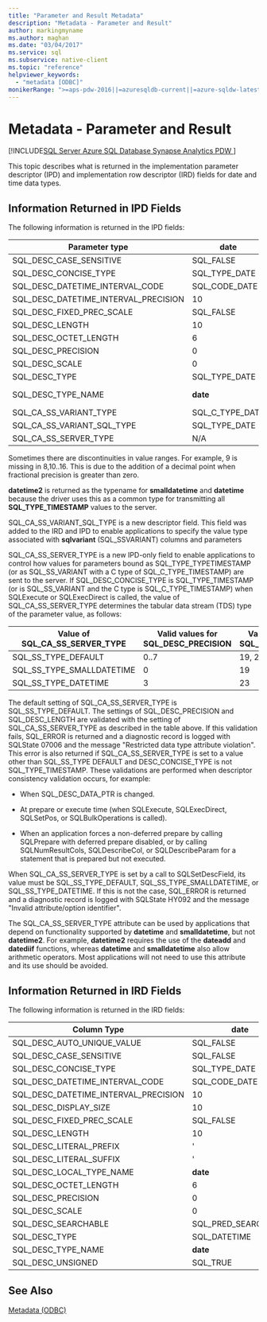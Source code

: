 ```yaml
---
title: "Parameter and Result Metadata"
description: "Metadata - Parameter and Result"
author: markingmyname
ms.author: maghan
ms.date: "03/04/2017"
ms.service: sql
ms.subservice: native-client
ms.topic: "reference"
helpviewer_keywords:
  - "metadata [ODBC]"
monikerRange: ">=aps-pdw-2016||=azuresqldb-current||=azure-sqldw-latest||>=sql-server-2016||>=sql-server-linux-2017||=azuresqldb-mi-current"
---
```

# Metadata - Parameter and Result
[!INCLUDE[SQL Server Azure SQL Database Synapse Analytics PDW ](../../includes/applies-to-version/sql-asdb-asdbmi-asa-pdw.md)]

  This topic describes what is returned in the implementation parameter descriptor (IPD) and implementation row descriptor (IRD) fields for date and time data types.  
  
## Information Returned in IPD Fields  
 The following information is returned in the IPD fields:  
  
|Parameter type|date|time|smalldatetime|datetime|datetime2|datetimeoffset|  
|--------------------|----------|----------|-------------------|--------------|---------------|--------------------|  
|SQL_DESC_CASE_SENSITIVE|SQL_FALSE|SQL_FALSE|SQL_FALSE|SQL_FALSE|SQL_FALSE|SQL_FALSE|  
|SQL_DESC_CONCISE_TYPE|SQL_TYPE_DATE|SQL_SS_TIME2|SQL_TYPE_TIMESTAMP|SQL_TYPE_TIMESTAMP|SQL_TYPE_TIMESTAMP|SQL_SS_TIMESTAMPOFFSET|  
|SQL_DESC_DATETIME_INTERVAL_CODE|SQL_CODE_DATE|0|SQL_CODE_TIMESTAMP|SQL_CODE_TIMESTAMP|SQL_CODE_TIMESTAMP|0|  
|SQL_DESC_DATETIME_INTERVAL_PRECISION|10|8,10..16|16|23|19, 21..27|26, 28..34|  
|SQL_DESC_FIXED_PREC_SCALE|SQL_FALSE|SQL_FALSE|SQL_FALSE|SQL_FALSE|SQL_FALSE|SQL_FALSE|  
|SQL_DESC_LENGTH|10|8,10..16|16|23|19, 21..27|26, 28..34|  
|SQL_DESC_OCTET_LENGTH|6|12|4|8|16|20|  
|SQL_DESC_PRECISION|0|0..7|0|3|0..7|0..7|  
|SQL_DESC_SCALE|0|0..7|0|3|0..7|0..7|  
|SQL_DESC_TYPE|SQL_TYPE_DATE|SQL_SS_TYPE_TIME2|SQL_DATETIME|SQL_DATETIME|SQL_DATETIME|SQL_SS_TIMESTAMPOFFSET|  
|SQL_DESC_TYPE_NAME|**date**|**time**|**smalldatetime** in IRD, **datetime2** in IPD|**datetime** in IRD, **datetime2** in IPD|**datetime2**|datetimeoffset|  
|SQL_CA_SS_VARIANT_TYPE|SQL_C_TYPE_DATE|SQL_C_TYPE_BINARY|SQL_C_TYPE_TIMESTAMP|SQL_C_TYPE_TIMESTAMP|SQL_C_TYPE_TIMESTAMP|SQL_C_TYPE_BINARY|  
|SQL_CA_SS_VARIANT_SQL_TYPE|SQL_TYPE_DATE|SQL_SS_TIME2|SQL_TYPE_TIMESTAMP|SQL_TYPE_TIMESTAMP|SQL_TYPE_TIMESTAMP|SQL_SS_TIMESTAMPOFFSET|  
|SQL_CA_SS_SERVER_TYPE|N/A|N/A|SQL_SS_TYPE_SMALLDATETIME|SQL_SS_TYPE_DATETIME|SQL_SS_TYPE_DEFAULT|N/A|  
  
 Sometimes there are discontinuities in value ranges. For example, 9 is missing in 8,10..16. This is due to the addition of a decimal point when fractional precision is greater than zero.  
  
 **datetime2** is returned as the typename for **smalldatetime** and **datetime** because the driver uses this as a common type for transmitting all **SQL_TYPE_TIMESTAMP** values to the server.  
  
 SQL_CA_SS_VARIANT_SQL_TYPE is a new descriptor field. This field was added to the IRD and IPD to enable applications to specify the value type associated with **sqlvariant** (SQL_SSVARIANT) columns and parameters  
  
 SQL_CA_SS_SERVER_TYPE is a new IPD-only field to enable applications to control how values for parameters bound as SQL_TYPE_TYPETIMESTAMP (or as SQL_SS_VARIANT with a C type of SQL_C_TYPE_TIMESTAMP) are sent to the server. If SQL_DESC_CONCISE_TYPE is SQL_TYPE_TIMESTAMP (or is SQL_SS_VARIANT and the C type is SQL_C_TYPE_TIMESTAMP) when SQLExecute or SQLExecDirect is called, the value of SQL_CA_SS_SERVER_TYPE determines the tabular data stream (TDS) type of the parameter value, as follows:  
  
|Value of SQL_CA_SS_SERVER_TYPE|Valid values for SQL_DESC_PRECISION|Valid values for SQL_DESC_LENGTH|TDS type|  
|----------------------------------------|-------------------------------------------|----------------------------------------|--------------|  
|SQL_SS_TYPE_DEFAULT|0..7|19, 21..27|**datetime2**|  
|SQL_SS_TYPE_SMALLDATETIME|0|19|**smalldatetime**|  
|SQL_SS_TYPE_DATETIME|3|23|**datetime**|  
  
 The default setting of SQL_CA_SS_SERVER_TYPE is SQL_SS_TYPE_DEFAULT. The settings of SQL_DESC_PRECISION and SQL_DESC_LENGTH are validated with the setting of SQL_CA_SS_SERVER_TYPE as described in the table above. If this validation fails, SQL_ERROR is returned and a diagnostic record is logged with SQLState 07006 and the message "Restricted data type attribute violation". This error is also returned if SQL_CA_SS_SERVER_TYPE is set to a value other than SQL_SS_TYPE DEFAULT and DESC_CONCISE_TYPE is not SQL_TYPE_TIMESTAMP. These validations are performed when descriptor consistency validation occurs, for example:  
  
-   When SQL_DESC_DATA_PTR is changed.  
  
-   At prepare or execute time (when SQLExecute, SQLExecDirect, SQLSetPos, or SQLBulkOperations is called).  
  
-   When an application forces a non-deferred prepare by calling SQLPrepare with deferred prepare disabled, or by calling SQLNumResultCols, SQLDescribeCol, or SQLDescribeParam for a statement that is prepared but not executed.  
  
 When SQL_CA_SS_SERVER_TYPE is set by a call to SQLSetDescField, its value must be SQL_SS_TYPE_DEFAULT, SQL_SS_TYPE_SMALLDATETIME, or SQL_SS_TYPE_DATETIME. If this is not the case, SQL_ERROR is returned and a diagnostic record is logged with SQLState HY092 and the message "Invalid attribute/option identifier".  
  
 The SQL_CA_SS_SERVER_TYPE attribute can be used by applications that depend on functionality supported by **datetime** and **smalldatetime**, but not **datetime2**. For example, **datetime2** requires the use of the **dateadd** and **datediif** functions, whereas **datetime** and **smalldatetime** also allow arithmetic operators. Most applications will not need to use this attribute and its use should be avoided.  
  
## Information Returned in IRD Fields  
 The following information is returned in the IRD fields:  
  
|Column Type|date|time|smalldatetime|datetime|datetime2|datetimeoffset|  
|-----------------|----------|----------|-------------------|--------------|---------------|--------------------|  
|SQL_DESC_AUTO_UNIQUE_VALUE|SQL_FALSE|SQL_FALSE|SQL_FALSE|SQL_FALSE|SQL_FALSE|SQL_FALSE|  
|SQL_DESC_CASE_SENSITIVE|SQL_FALSE|SQL_FALSE|SQL_FALSE|SQL_FALSE|SQL_FALSE|SQL_FALSE|  
|SQL_DESC_CONCISE_TYPE|SQL_TYPE_DATE|SQL_SS_TIME2|SQL_TYPE_TIMESTAMP|SQL_TYPE_TIMESTAMP|SQL_TYPE_TIMESTAMP|SQL_SS_TIMESTAMPOFFSET|  
|SQL_DESC_DATETIME_INTERVAL_CODE|SQL_CODE_DATE|0|SQL_CODE_TIMESTAMP|SQL_CODE_TIMESTAMP|SQL_CODE_TIMESTAMP|0|  
|SQL_DESC_DATETIME_INTERVAL_PRECISION|10|8,10..16|16|23|19, 21..27|26, 28..34|  
|SQL_DESC_DISPLAY_SIZE|10|8,10..16|16|23|19, 21..27|26, 28..34|  
|SQL_DESC_FIXED_PREC_SCALE|SQL_FALSE|SQL_FALSE|SQL_FALSE|SQL_FALSE|SQL_FALSE|SQL_FALSE|  
|SQL_DESC_LENGTH|10|8,10..16|16|2|19, 21..27|26, 28..34|  
|SQL_DESC_LITERAL_PREFIX|'|'|'|'|'|'|  
|SQL_DESC_LITERAL_SUFFIX|'|'|'|'|'|'|  
|SQL_DESC_LOCAL_TYPE_NAME|**date**|**time**|**smalldatetime**|**datetime**|**datetime2**|datetimeoffset|  
|SQL_DESC_OCTET_LENGTH|6|12|4|8|16|20|  
|SQL_DESC_PRECISION|0|0..7|0|3|0..7|0..7|  
|SQL_DESC_SCALE|0|0..7|0|3|0..7|0..7|  
|SQL_DESC_SEARCHABLE|SQL_PRED_SEARCHABLE|SQL_PRED_SEARCHABLE|SQL_PRED_SEARCHABLE|SQL_PRED_SEARCHABLE|SQL_PRED_SEARCHABLE|SQL_PRED_SEARCHABLE|  
|SQL_DESC_TYPE|SQL_DATETIME|SQL_SS_TIME2|SQL_DATETIME|SQL_DATETIME|SQL_DATETIME|SQL_SS_TIMESTAMPOFFSET|  
|SQL_DESC_TYPE_NAME|**date**|**time**|**smalldatetime**|**datetime**|**datetime2**|datetimeoffset|  
|SQL_DESC_UNSIGNED|SQL_TRUE|SQL_TRUE|SQL_TRUE|SQL_TRUE|SQL_TRUE|SQL_TRUE|  
  
## See Also  
 [Metadata &#40;ODBC&#41;](./date-and-time-improvements-odbc.md)  
  

